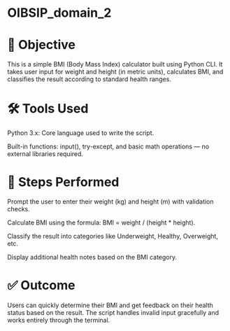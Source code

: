 # OIBSIP_domain_2

# 🎯 Objective
This is a simple BMI (Body Mass Index) calculator built using Python CLI. It takes user input for weight and height (in metric units), calculates BMI, and classifies the result according to standard health ranges.

# 🛠️ Tools Used
Python 3.x: Core language used to write the script.

Built-in functions: input(), try-except, and basic math operations — no external libraries required.

# 🔄 Steps Performed
Prompt the user to enter their weight (kg) and height (m) with validation checks.

Calculate BMI using the formula: BMI = weight / (height * height).

Classify the result into categories like Underweight, Healthy, Overweight, etc.

Display additional health notes based on the BMI category.

# ✅ Outcome
Users can quickly determine their BMI and get feedback on their health status based on the result. The script handles invalid input gracefully and works entirely through the terminal.

